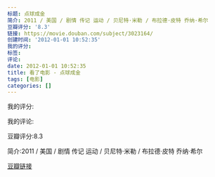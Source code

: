 ```yaml
---
标题: 点球成金
简介: 2011 / 美国 / 剧情 传记 运动 / 贝尼特·米勒 / 布拉德·皮特 乔纳·希尔
豆瓣评分: '8.3'
链接: https://movie.douban.com/subject/3023164/
创建时间: '2012-01-01 10:52:35'
我的评分:
标签:
评论:
date: 2012-01-01 10:52:35
title: 看了电影 - 点球成金
tags: [电影]
categories: []
---
```


我的评分:

我的评论:

豆瓣评分:8.3

简介:2011 / 美国 / 剧情 传记 运动 / 贝尼特·米勒 / 布拉德·皮特 乔纳·希尔

[豆瓣链接](https://movie.douban.com/subject/3023164/)


